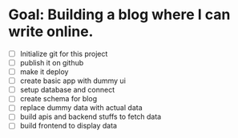 # Goal: Building a blog where I can write online.
- [ ] Initialize git for this project
- [ ] publish it on github
- [ ] make it deploy
- [ ] create basic app with dummy ui
- [ ] setup database and connect
- [ ] create schema for blog
- [ ] replace dummy data with actual data
- [ ] build apis and backend stuffs to fetch data
- [ ] build frontend to display data
